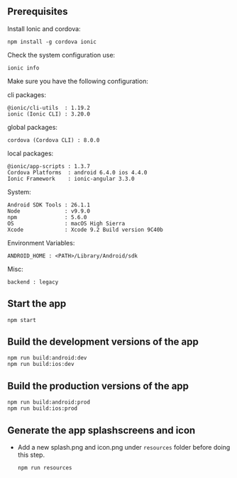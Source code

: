 ## Prerequisites

Install Ionic and cordova:

    npm install -g cordova ionic

Check the system configuration use:

    ionic info

Make sure you have the following configuration:

cli packages:

    @ionic/cli-utils  : 1.19.2
    ionic (Ionic CLI) : 3.20.0

global packages:

    cordova (Cordova CLI) : 8.0.0

local packages:

    @ionic/app-scripts : 1.3.7
    Cordova Platforms  : android 6.4.0 ios 4.4.0
    Ionic Framework    : ionic-angular 3.3.0

System:

    Android SDK Tools : 26.1.1
    Node              : v9.9.0
    npm               : 5.6.0
    OS                : macOS High Sierra
    Xcode             : Xcode 9.2 Build version 9C40b

Environment Variables:

    ANDROID_HOME : <PATH>/Library/Android/sdk

Misc:

    backend : legacy

## Start the app

    npm start

## Build the development versions of the app

    npm run build:android:dev
    npm run build:ios:dev

## Build the production versions of the app

    npm run build:android:prod
    npm run build:ios:prod

## Generate the app splashscreens and icon

* Add a new splash.png and icon.png under `resources` folder before doing this step.

      npm run resources
